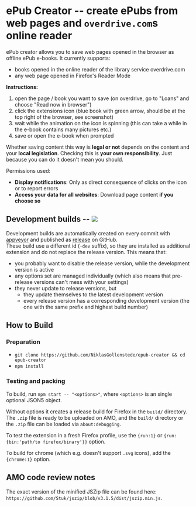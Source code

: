 # ePub Creator -- create ePubs from web pages and `overdrive.com`s online reader


ePub creator allows you to save web pages opened in the browser as offline ePub e-books.
It currently supports:<ul>
	<li> books opened in the online reader of the library service overdrive.com </li>
	<li> any web page opened in Firefox's Reader Mode </li>
</ul>

<b>Instructions:</b>
<ol>
	<li> open the page / book you want to save (on overdrive, go to "Loans" and choose "Read now in browser") </li>
	<li> click the extensions icon (blue book with green arrow, should be at the top right of the browser, see screenshot) </li>
	<li> wait while the animation on the icon is spinning (this can take a while in the e-book contains many pictures etc.) </li>
	<li> save or open the e-book when prompted </li>
</ol>

Whether saving content this way is <b>legal or not</b> depends on the content and your <b>local legislation</b>. Checking this is <b>your own responsibility</b>. Just because you can do it doesn't mean you should.

Permissions used:<ul>
	<li> <b>Display notifications</b>: Only as direct consequence of clicks on the icon or to  report errors </li>
	<li> <b>Access your data for all websites</b>: Download page content <b>if you choose so</b> </li>
</ul>


## Development builds -- ![](https://ci.appveyor.com/api/projects/status/github/NiklasGollenstede/epub-creator?svg=true)

Development builds are automatically created on every commit with [appveyor](https://ci.appveyor.com/project/NiklasGollenstede/epub-creator/history) and published as [release](https://github.com/NiklasGollenstede/epub-creator/releases) on GitHub.\
These build use a different id (`-dev` suffix), so they are installed as additional extension and do not replace the release version. This means that:
 * you probably want to disable the release version, while the development version is active
 * any options set are managed individually (which also means that pre-release versions can't mess with your settings)
 * they never update to release versions, but
    * they update themselves to the latest development version
    * every release version has a corresponding development version (the one with the same prefix and highest build number)


## How to Build

### Preparation

  - `git clone https://github.com/NiklasGollenstede/epub-creator && cd epub-creator`
  - `npm install`

### Testing and packing

To build, run `npm start -- "<options>"`, where `<options>` is an single optional JSON5 object.

Without options it creates a release build for Firefox in the `build/` directory.
The `.zip` file is ready to be uploaded on AMO, and the `build/` directory or the `.zip` file can be loaded via `about:debugging`.

To test the extension in a fresh Firefox profile, use the `{run:1}` or `{run:{bin:'path/to firefox/binary'}}` option.

To build for chrome (which e.g. doesn't support `.svg` icons), add the `{chrome:1}` option.


## AMO code review notes

The exact version of the minified JSZip file can be found here: `https://github.com/Stuk/jszip/blob/v3.1.5/dist/jszip.min.js`.
